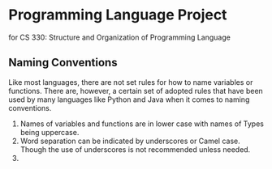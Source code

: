 # Programming Language Project
for CS 330: Structure and Organization of Programming Language


## Naming Conventions
Like most languages, there are not set rules for how to name variables or functions. There are, however, a certain set of adopted rules that have been used by many languages like Python and Java when it comes to naming conventions. 
1. Names of variables and functions are in lower case with names of Types being uppercase.
2. Word separation can be indicated by underscores or Camel case. Though the use of underscores is not recommended unless needed.
3. 
